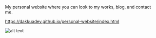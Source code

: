 My personal website where you can look to my works, blog, and contact me.

https://dakkuadev.github.io/personal-website/index.html

![alt text](https://ibb.co/nQrJFXv)
